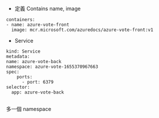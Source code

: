 * 定義 Contains 
name, image
```
containers:
- name: azure-vote-front
  image: mcr.microsoft.com/azuredocs/azure-vote-front:v1
```

* Service 

```
kind: Service
metadata:
name: azure-vote-back
namespace: azure-vote-1655370967663
spec:
	ports:
	  - port: 6379
selector:
  app: azure-vote-back
  
```  

多一個 namespace 

